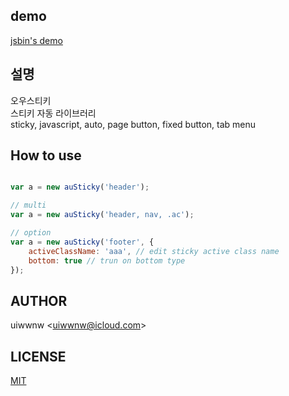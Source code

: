 ## demo

[jsbin's demo](https://jsbin.com/weromaqaxe/1)

## 설명

오우스티키      
스티키 자동 라이브러리           
sticky, javascript, auto, page button, fixed button, tab menu


## How to use

```javascript

var a = new auSticky('header');

// multi
var a = new auSticky('header, nav, .ac');

// option
var a = new auSticky('footer', {
    activeClassName: 'aaa', // edit sticky active class name
    bottom: true // trun on bottom type 
});

```
## AUTHOR

uiwwnw &lt;[uiwwnw@icloud.com](mailto:uiwwnw@icloud.com)&gt;

## LICENSE

[MIT](https://uiwwnw.mit-license.org)